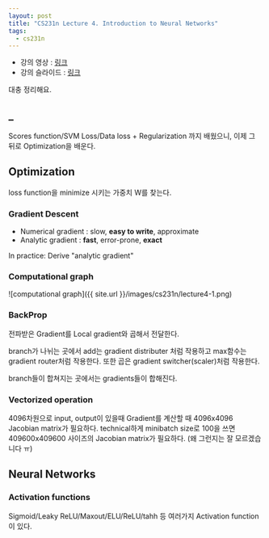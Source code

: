 ```yaml
---
layout: post
title: "CS231n Lecture 4. Introduction to Neural Networks"
tags:
  - cs231n
---
```


* 강의 영상 : [링크](https://www.youtube.com/watch?v=d14TUNcbn1k)
* 강의 슬라이드 : [링크](http://cs231n.stanford.edu/slides/2017/cs231n_2017_lecture4.pdf)

대충 정리해요.

## _

Scores function/SVM Loss/Data loss + Regularization 까지 배웠으니, 이제 그 뒤로 Optimization을 배운다.

## Optimization

loss function을 minimize 시키는 가중치 W를 찾는다.

### Gradient Descent

* Numerical gradient : slow, **easy to write**, approximate
* Analytic gradient : **fast**, error-prone, **exact**

In practice: Derive "analytic gradient"

### Computational graph

![computational graph]({{ site.url }}/images/cs231n/lecture4-1.png)

### BackProp

전파받은 Gradient를 Local gradient와 곱해서 전달한다.

branch가 나뉘는 곳에서 add는 gradient distributer 처럼 작용하고 max함수는 gradient router처럼 작용한다. 또한 곱은 gradient switcher(scaler)처럼 작용한다.

branch들이 합쳐지는 곳에서는 gradients들이 합해진다.

### Vectorized operation

4096차원으로 input, output이 있을때 Gradient를 계산할 때 4096x4096 Jacobian matrix가 필요하다. technical하게 minibatch size로 100을 쓰면 409600x409600 사이즈의 Jacobian matrix가 필요하다. (왜 그런지는 잘 모르겠습니다 ㅠ)

## Neural Networks

### Activation functions

Sigmoid/Leaky ReLU/Maxout/ELU/ReLU/tahh 등 여러가지 Activation function이 있다.
